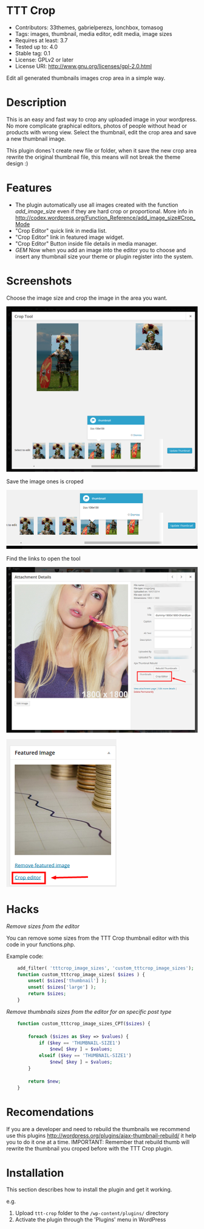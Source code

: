 
TTT Crop
========

* Contributors: 33themes, gabrielperezs, lonchbox, tomasog
* Tags: images, thumbnail, media editor, edit media, image sizes
* Requires at least: 3.7
* Tested up to: 4.0
* Stable tag: 0.1
* License: GPLv2 or later
* License URI: http://www.gnu.org/licenses/gpl-2.0.html 


Edit all generated thumbnails images crop area in a simple way.


Description
===========

This is an easy and fast way to crop any uploaded image in your wordpress. No more complicate graphical editors, photos of people without head or products with wrong view. Select the thumbnail, edit the crop area and save a new thumbnail image.

This plugin dones´t create new file or folder, when it save the new crop area rewrite the original thumbnail file, this means will not break the theme design :)

Features
========

* The plugin automatically use all images created with the function _add_image_size_ even if they are hard crop or proportional. More info in http://codex.wordpress.org/Function_Reference/add_image_size#Crop_Mode
* "Crop Editor" quick link in media list.
* "Crop Editor" link in featured image widget.
* "Crop Editor" Button inside file details in media manager.
* *GEM* Now when you add an image into the editor you to choose and insert any thumbnail size your theme or plugin register into the system.


Screenshots
===========

Choose the image size and crop the image in the area you want.

![How it works](/assets/ttt-crop-screen1.png)

Save the image ones is croped

![Save](/assets/ttt-crop-screen2.png)

Find the links to open the tool

![Edit image](/assets/ttt-crop-screen3.png)

![Edit featured image](/assets/ttt-crop-screen4.png)

Hacks
=====

*Remove sizes from the editor*

You can remove some sizes from the TTT Crop thumbnail editor with this code in your functions.php. 

Example code:

```php
    add_filter( 'tttcrop_image_sizes', 'custom_tttcrop_image_sizes');
    function custom_tttcrop_image_sizes( $sizes ) {
        unset( $sizes['thumbnail'] );
        unset( $sizes['large'] );
        return $sizes;
    }
```

*Remove thumbnails sizes from the editor for an specific post type*


```php
    function custom_tttcrop_image_sizes_CPT($sizes) {

        foreach ($sizes as $key => $values) {
            if ($key == 'THUMBNAIL-SIZE1')
                $new[ $key ] = $values;
            elseif ($key == 'THUMBNAIL-SIZE1')
                $new[ $key ] = $values;            
        }

        return $new;
    }
```

Recomendations
==============

If you are a developer and need to rebuild the thumbnails we recommend use this plugins http://wordpress.org/plugins/ajax-thumbnail-rebuild/ it help you to do it one at a time. IMPORTANT: Remember that rebuild thumb will rewrite the thumbnail you croped before with the TTT Crop plugin.

Installation
============

This section describes how to install the plugin and get it working.

e.g.

1. Upload `ttt-crop` folder to the `/wp-content/plugins/` directory
1. Activate the plugin through the 'Plugins' menu in WordPress
